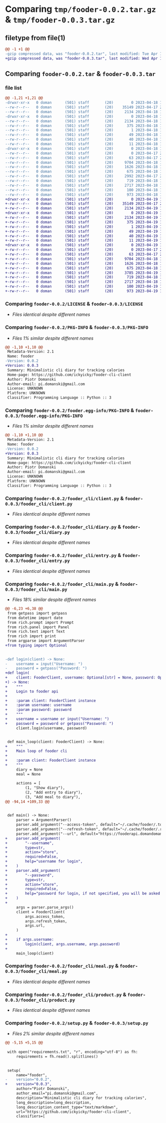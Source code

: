# Comparing `tmp/fooder-0.0.2.tar.gz` & `tmp/fooder-0.0.3.tar.gz`

## filetype from file(1)

```diff
@@ -1 +1 @@
-gzip compressed data, was "fooder-0.0.2.tar", last modified: Tue Apr 18 10:08:23 2023, max compression
+gzip compressed data, was "fooder-0.0.3.tar", last modified: Wed Apr 19 16:41:50 2023, max compression
```

## Comparing `fooder-0.0.2.tar` & `fooder-0.0.3.tar`

### file list

```diff
@@ -1,21 +1,21 @@
-drwxr-xr-x   0 doman      (501) staff       (20)        0 2023-04-18 10:08:23.731690 fooder-0.0.2/
--rw-r--r--   0 doman      (501) staff       (20)    35149 2023-04-17 21:36:03.000000 fooder-0.0.2/LICENSE
--rw-r--r--   0 doman      (501) staff       (20)     2134 2023-04-18 10:08:23.731737 fooder-0.0.2/PKG-INFO
-drwxr-xr-x   0 doman      (501) staff       (20)        0 2023-04-18 10:08:23.730249 fooder-0.0.2/fooder.egg-info/
--rw-r--r--   0 doman      (501) staff       (20)     2134 2023-04-18 10:08:23.000000 fooder-0.0.2/fooder.egg-info/PKG-INFO
--rw-r--r--   0 doman      (501) staff       (20)      375 2023-04-18 10:08:23.000000 fooder-0.0.2/fooder.egg-info/SOURCES.txt
--rw-r--r--   0 doman      (501) staff       (20)        1 2023-04-18 10:08:23.000000 fooder-0.0.2/fooder.egg-info/dependency_links.txt
--rw-r--r--   0 doman      (501) staff       (20)       49 2023-04-18 10:08:23.000000 fooder-0.0.2/fooder.egg-info/entry_points.txt
--rw-r--r--   0 doman      (501) staff       (20)       40 2023-04-18 10:08:23.000000 fooder-0.0.2/fooder.egg-info/requires.txt
--rw-r--r--   0 doman      (501) staff       (20)       11 2023-04-18 10:08:23.000000 fooder-0.0.2/fooder.egg-info/top_level.txt
-drwxr-xr-x   0 doman      (501) staff       (20)        0 2023-04-18 10:08:23.731463 fooder-0.0.2/fooder_cli/
--rw-r--r--   0 doman      (501) staff       (20)        0 2023-04-17 21:36:03.000000 fooder-0.0.2/fooder_cli/__init__.py
--rw-r--r--   0 doman      (501) staff       (20)       63 2023-04-17 21:36:03.000000 fooder-0.0.2/fooder_cli/__main__.py
--rw-r--r--   0 doman      (501) staff       (20)     9704 2023-04-18 10:04:23.000000 fooder-0.0.2/fooder_cli/client.py
--rw-r--r--   0 doman      (501) staff       (20)     1626 2023-04-18 10:06:34.000000 fooder-0.0.2/fooder_cli/diary.py
--rw-r--r--   0 doman      (501) staff       (20)      675 2023-04-18 10:04:11.000000 fooder-0.0.2/fooder_cli/entry.py
--rw-r--r--   0 doman      (501) staff       (20)     2992 2023-04-17 21:36:03.000000 fooder-0.0.2/fooder_cli/main.py
--rw-r--r--   0 doman      (501) staff       (20)      719 2023-04-18 10:04:56.000000 fooder-0.0.2/fooder_cli/meal.py
--rw-r--r--   0 doman      (501) staff       (20)     2717 2023-04-18 10:05:40.000000 fooder-0.0.2/fooder_cli/product.py
--rw-r--r--   0 doman      (501) staff       (20)      100 2023-04-18 10:08:23.731930 fooder-0.0.2/setup.cfg
--rw-r--r--   0 doman      (501) staff       (20)      973 2023-04-18 10:07:57.000000 fooder-0.0.2/setup.py
+drwxr-xr-x   0 doman      (501) staff       (20)        0 2023-04-19 16:41:50.160477 fooder-0.0.3/
+-rw-r--r--   0 doman      (501) staff       (20)    35149 2023-04-17 21:36:03.000000 fooder-0.0.3/LICENSE
+-rw-r--r--   0 doman      (501) staff       (20)     2134 2023-04-19 16:41:50.160534 fooder-0.0.3/PKG-INFO
+drwxr-xr-x   0 doman      (501) staff       (20)        0 2023-04-19 16:41:50.158634 fooder-0.0.3/fooder.egg-info/
+-rw-r--r--   0 doman      (501) staff       (20)     2134 2023-04-19 16:41:50.000000 fooder-0.0.3/fooder.egg-info/PKG-INFO
+-rw-r--r--   0 doman      (501) staff       (20)      375 2023-04-19 16:41:50.000000 fooder-0.0.3/fooder.egg-info/SOURCES.txt
+-rw-r--r--   0 doman      (501) staff       (20)        1 2023-04-19 16:41:50.000000 fooder-0.0.3/fooder.egg-info/dependency_links.txt
+-rw-r--r--   0 doman      (501) staff       (20)       49 2023-04-19 16:41:50.000000 fooder-0.0.3/fooder.egg-info/entry_points.txt
+-rw-r--r--   0 doman      (501) staff       (20)       40 2023-04-19 16:41:50.000000 fooder-0.0.3/fooder.egg-info/requires.txt
+-rw-r--r--   0 doman      (501) staff       (20)       11 2023-04-19 16:41:50.000000 fooder-0.0.3/fooder.egg-info/top_level.txt
+drwxr-xr-x   0 doman      (501) staff       (20)        0 2023-04-19 16:41:50.160290 fooder-0.0.3/fooder_cli/
+-rw-r--r--   0 doman      (501) staff       (20)        0 2023-04-17 21:36:03.000000 fooder-0.0.3/fooder_cli/__init__.py
+-rw-r--r--   0 doman      (501) staff       (20)       63 2023-04-17 21:36:03.000000 fooder-0.0.3/fooder_cli/__main__.py
+-rw-r--r--   0 doman      (501) staff       (20)     9704 2023-04-18 10:04:23.000000 fooder-0.0.3/fooder_cli/client.py
+-rw-r--r--   0 doman      (501) staff       (20)     1626 2023-04-18 10:06:34.000000 fooder-0.0.3/fooder_cli/diary.py
+-rw-r--r--   0 doman      (501) staff       (20)      675 2023-04-18 10:04:11.000000 fooder-0.0.3/fooder_cli/entry.py
+-rw-r--r--   0 doman      (501) staff       (20)     3785 2023-04-19 16:39:05.000000 fooder-0.0.3/fooder_cli/main.py
+-rw-r--r--   0 doman      (501) staff       (20)      719 2023-04-18 10:04:56.000000 fooder-0.0.3/fooder_cli/meal.py
+-rw-r--r--   0 doman      (501) staff       (20)     2717 2023-04-18 10:05:40.000000 fooder-0.0.3/fooder_cli/product.py
+-rw-r--r--   0 doman      (501) staff       (20)      100 2023-04-19 16:41:50.160833 fooder-0.0.3/setup.cfg
+-rw-r--r--   0 doman      (501) staff       (20)      973 2023-04-19 16:39:48.000000 fooder-0.0.3/setup.py
```

### Comparing `fooder-0.0.2/LICENSE` & `fooder-0.0.3/LICENSE`

 * *Files identical despite different names*

### Comparing `fooder-0.0.2/PKG-INFO` & `fooder-0.0.3/PKG-INFO`

 * *Files 1% similar despite different names*

```diff
@@ -1,10 +1,10 @@
 Metadata-Version: 2.1
 Name: fooder
-Version: 0.0.2
+Version: 0.0.3
 Summary: Minimalistic cli diary for tracking calories
 Home-page: https://github.com/ickyicky/fooder-cli-client
 Author: Piotr Domanski
 Author-email: pi.domanski@gmail.com
 License: UNKNOWN
 Platform: UNKNOWN
 Classifier: Programming Language :: Python :: 3
```

### Comparing `fooder-0.0.2/fooder.egg-info/PKG-INFO` & `fooder-0.0.3/fooder.egg-info/PKG-INFO`

 * *Files 1% similar despite different names*

```diff
@@ -1,10 +1,10 @@
 Metadata-Version: 2.1
 Name: fooder
-Version: 0.0.2
+Version: 0.0.3
 Summary: Minimalistic cli diary for tracking calories
 Home-page: https://github.com/ickyicky/fooder-cli-client
 Author: Piotr Domanski
 Author-email: pi.domanski@gmail.com
 License: UNKNOWN
 Platform: UNKNOWN
 Classifier: Programming Language :: Python :: 3
```

### Comparing `fooder-0.0.2/fooder_cli/client.py` & `fooder-0.0.3/fooder_cli/client.py`

 * *Files identical despite different names*

### Comparing `fooder-0.0.2/fooder_cli/diary.py` & `fooder-0.0.3/fooder_cli/diary.py`

 * *Files identical despite different names*

### Comparing `fooder-0.0.2/fooder_cli/entry.py` & `fooder-0.0.3/fooder_cli/entry.py`

 * *Files identical despite different names*

### Comparing `fooder-0.0.2/fooder_cli/main.py` & `fooder-0.0.3/fooder_cli/main.py`

 * *Files 18% similar despite different names*

```diff
@@ -6,23 +6,38 @@
 from getpass import getpass
 from datetime import date
 from rich.prompt import Prompt
 from rich.panel import Panel
 from rich.text import Text
 from rich import print
 from argparse import ArgumentParser
+from typing import Optional
 
 
-def login(client) -> None:
-    username = input("Username: ")
-    password = getpass("Password: ")
+def login(
+    client: FooderClient, username: Optional[str] = None, password: Optional[str] = None
+) -> None:
+    """
+    Login to fooder api
+
+    :param client: FooderClient instance
+    :param username: username
+    :param password: password
+    """
+    username = username or input("Username: ")
+    password = password or getpass("Password: ")
     client.login(username, password)
 
 
 def main_loop(client: FooderClient) -> None:
+    """
+    Main loop of fooder cli
+
+    :param client: FooderClient instance
+    """
     diary = None
     meal = None
 
     actions = [
         (1, "Show diary"),
         (2, "Add entry to diary"),
         (3, "Add meal to diary"),
@@ -94,14 +109,33 @@
 
 
 def main() -> None:
     parser = ArgumentParser()
     parser.add_argument("--access-token", default="~/.cache/fooder/.token")
     parser.add_argument("--refresh-token", default="~/.cache/fooder/.refresh_token")
     parser.add_argument("--url", default="https://fooderapi.domandoman.xyz/api")
+    parser.add_argument(
+        "--username",
+        type=str,
+        action="store",
+        required=False,
+        help="username for login",
+    )
+    parser.add_argument(
+        "--password",
+        type=str,
+        action="store",
+        required=False,
+        help="password for login, if not specified, you will be asked for it",
+    )
+
     args = parser.parse_args()
     client = FooderClient(
         args.access_token,
         args.refresh_token,
         args.url,
     )
+
+    if args.username:
+        login(client, args.username, args.password)
+
     main_loop(client)
```

### Comparing `fooder-0.0.2/fooder_cli/meal.py` & `fooder-0.0.3/fooder_cli/meal.py`

 * *Files identical despite different names*

### Comparing `fooder-0.0.2/fooder_cli/product.py` & `fooder-0.0.3/fooder_cli/product.py`

 * *Files identical despite different names*

### Comparing `fooder-0.0.2/setup.py` & `fooder-0.0.3/setup.py`

 * *Files 2% similar despite different names*

```diff
@@ -5,15 +5,15 @@
 
 with open("requirements.txt", "r", encoding="utf-8") as fh:
     requirements = fh.read().splitlines()
 
 
 setup(
     name="fooder",
-    version="0.0.2",
+    version="0.0.3",
     author="Piotr Domanski",
     author_email="pi.domanski@gmail.com",
     description="Minimalistic cli diary for tracking calories",
     long_description=long_description,
     long_description_content_type="text/markdown",
     url="https://github.com/ickyicky/fooder-cli-client",
     classifiers=[
```


